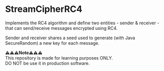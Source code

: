 # StreamCipherRC4
Implements the RC4 algorithm and define two entities - sender & receiver - that can send/receive messages
encrypted using RC4.

Sender and receiver shares a seed used to generate (with Java SecureRandom) a new key for each message.

<b>⚠️⚠️⚠️Note⚠️⚠️⚠️</b><br/> 
This repository is made for learning purposes ONLY.<br/>
DO NOT be use it in production software.
